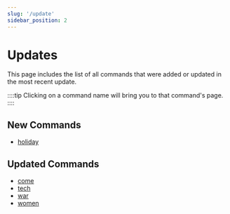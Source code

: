 ```yaml
---
slug: '/update'
sidebar_position: 2
---
```


# Updates

This page includes the list of all commands that were added or updated in the most recent update.

::::tip
Clicking on a command name will bring you to that command's page.
::::

## New Commands

- [holiday](voice%20multiple/holidy.md) 

## Updated Commands

- [come](voice%20multiple/come.md)
- [tech](voice%20multiple/tech.md)
- [war](voice%20multiple/war.md)
- [women](voice%20multiple/women.md)